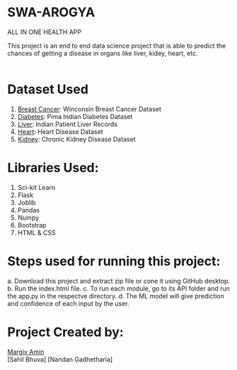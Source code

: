 # SWA-AROGYA
ALL IN ONE HEALTH APP

This project is an end to end data science project that is able to predict the chances of getting a disease in organs like liver, kidey, heart, etc.<br><br>


# Dataset Used
1. [Breast Cancer](https://www.kaggle.com/uciml/breast-cancer-wisconsin-data): Winconsin Breast Cancer Dataset
2. [Diabetes](https://www.kaggle.com/uciml/pima-indians-diabetes-database): Pima Indian Diabetes Dataset
3. [Liver](https://www.kaggle.com/uciml/indian-liver-patient-records): Indian Patient Liver Records
4. [Heart](https://www.kaggle.com/ronitf/heart-disease-uci): Heart Disease Dataset
5. [Kidney](https://www.kaggle.com/mansoordaku/ckdisease): Chronic Kidney Disease Dataset

# Libraries Used:
 1. Sci-kit Learn
 2. Flask
 3. Joblib
 4. Pandas
 5. Numpy
 6. Bootstrap
 7. HTML & CSS
 
 

 # Steps used for running this project:
 a. Download this project and extract zip file or cone it using GitHub desktop.
 b. Run the index.html file.
 c. To run each module, go to its API folder and run the app.py in the respectve directory.
 d. The ML model will give prediction and confidence of each input by the user.
 
 # Project Created by:
  [Margiv Amin](https://www.linkedin.com/in/margivkumar-amin-7113951b3/)        
  [Sahil Bhuva]
  [Nandan Gadhetharia]
 
